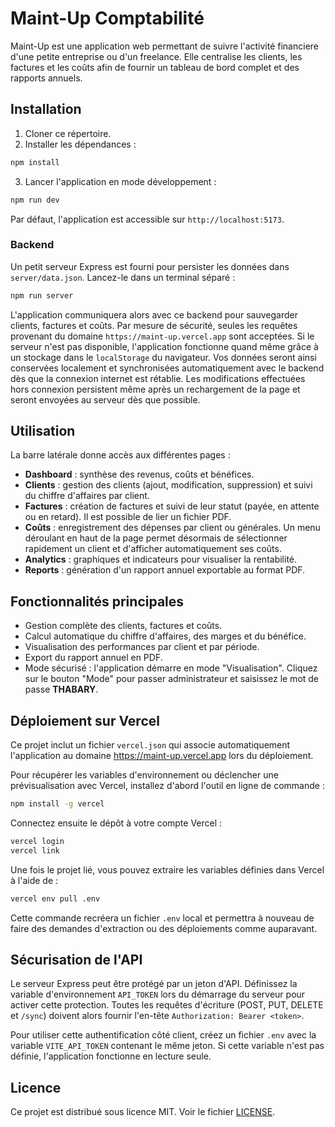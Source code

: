 # Maint-Up Comptabilité

Maint-Up est une application web permettant de suivre l'activité financiere d'une petite entreprise ou d'un freelance. Elle centralise les clients, les factures et les coûts afin de fournir un tableau de bord complet et des rapports annuels.

## Installation

1. Cloner ce répertoire.
2. Installer les dépendances :

```bash
npm install
```

3. Lancer l'application en mode développement :

```bash
npm run dev
```

Par défaut, l'application est accessible sur `http://localhost:5173`.

### Backend

Un petit serveur Express est fourni pour persister les données dans `server/data.json`.
Lancez-le dans un terminal séparé :

```bash
npm run server
```

L'application communiquera alors avec ce backend pour sauvegarder clients, factures
et coûts. Par mesure de sécurité, seules les requêtes provenant du domaine
`https://maint-up.vercel.app` sont acceptées.
Si le serveur n'est pas disponible, l'application fonctionne quand même grâce
à un stockage dans le `localStorage` du navigateur. Vos données seront ainsi
conservées localement et synchronisées automatiquement avec le backend dès que
la connexion internet est rétablie. Les modifications effectuées hors
connexion persistent même après un rechargement de la page et seront envoyées
au serveur dès que possible.

## Utilisation

La barre latérale donne accès aux différentes pages :

- **Dashboard** : synthèse des revenus, coûts et bénéfices.
- **Clients** : gestion des clients (ajout, modification, suppression) et suivi du chiffre d'affaires par client.
- **Factures** : création de factures et suivi de leur statut (payée, en attente ou en retard). Il est possible de lier un fichier PDF.
- **Coûts** : enregistrement des dépenses par client ou générales. Un menu déroulant en haut de la page permet désormais de sélectionner rapidement un client et d'afficher automatiquement ses coûts.
- **Analytics** : graphiques et indicateurs pour visualiser la rentabilité.
- **Reports** : génération d'un rapport annuel exportable au format PDF.

## Fonctionnalités principales

- Gestion complète des clients, factures et coûts.
- Calcul automatique du chiffre d'affaires, des marges et du bénéfice.
- Visualisation des performances par client et par période.
- Export du rapport annuel en PDF.
- Mode sécurisé : l'application démarre en mode "Visualisation". Cliquez sur le
  bouton "Mode" pour passer administrateur et saisissez le mot de passe
  **THABARY**.
## Déploiement sur Vercel

Ce projet inclut un fichier `vercel.json` qui associe automatiquement l'application au domaine https://maint-up.vercel.app lors du déploiement.

Pour récupérer les variables d'environnement ou déclencher une prévisualisation
avec Vercel, installez d'abord l'outil en ligne de commande :

```bash
npm install -g vercel
```

Connectez ensuite le dépôt à votre compte Vercel :

```bash
vercel login
vercel link
```

Une fois le projet lié, vous pouvez extraire les variables définies dans Vercel
à l'aide de :

```bash
vercel env pull .env
```

Cette commande recréera un fichier `.env` local et permettra à nouveau de faire
des demandes d'extraction ou des déploiements comme auparavant.

## Sécurisation de l'API

Le serveur Express peut être protégé par un jeton d'API. Définissez la variable
d'environnement `API_TOKEN` lors du démarrage du serveur pour activer cette
protection. Toutes les requêtes d'écriture (POST, PUT, DELETE et `/sync`) doivent
alors fournir l'en-tête `Authorization: Bearer <token>`.

Pour utiliser cette authentification côté client, créez un fichier `.env` avec
la variable `VITE_API_TOKEN` contenant le même jeton. Si cette variable n'est
pas définie, l'application fonctionne en lecture seule.


## Licence

Ce projet est distribué sous licence MIT. Voir le fichier [LICENSE](LICENSE).

